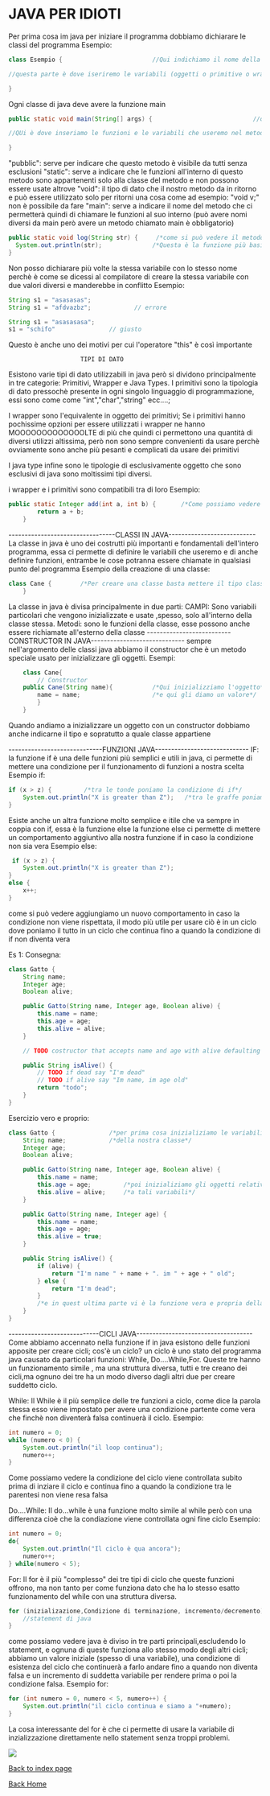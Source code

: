 # JAVA PER IDIOTI

Per prima cosa im java per iniziare il programma dobbiamo dichiarare le classi del programma
Esempio:
```java
class Esempio {                         //Qui indichiamo il nome della classe, esso è estremamente importante e fondamentale per il funzionamento

//questa parte è dove iseriremo le variabili (oggetti o primitive o wrapper) e le funzioni della classe (metodi)

}
```
Ogni classe di java deve avere la funzione main
```java
public static void main(String[] args) {                            //questo metodo è il più importante ed è necessaria la sua presenza in ogni classe

//QUi è dove inseriamo le funzioni e le variabili che useremo nel metodo

}              
```
"pubblic": serve per indicare che questo metodo è visibile da tutti senza       esclusioni
"static": serve a indicare che le funzioni all'interno di questo metodo
        sono appartenenti solo alla classe del metodo e non possono essere usate altrove
"void": il tipo di dato che il nostro metodo da in ritorno e può essere utilizzato solo per ritorni
una cosa come ad esempio: "void v;" non è possibile da fare
"main": serve a indicare il nome del metodo che ci permetterà quindi di chiamare le funzioni al suo interno (può avere nomi diversi da main però avere un metodo chiamato main è obbligatorio)


```java
public static void log(String str) {     /*come si può vedere il metodo può avere diversi nomi*/        
  System.out.println(str);              /*Questa è la funzione più basica di java,una funziuone di stampa a schermo*/
}
```

Non posso dichiarare più volte la stessa variabile con lo stesso nome perchè è come se dicessi al compilatore di creare la stessa variabile con due valori diversi e manderebbe in conflitto
Esempio:
```java
String s1 = "asasasas";
String s1 = "afdvazbz";            // errore
```
```java
String s1 = "asasasasa";
s1 = "schifo"               // giusto
```
Questo è anche uno dei motivi per cui l'operatore "this" è così importante

                        TIPI DI DATO

Esistono varie tipi di dato utilizzabili in java però si dividono principalmente in tre categorie: Primitivi, Wrapper e Java Types.
I primitivi sono la tipologia di dato pressochè presente in ogni singolo linguaggio di programmazione, essi sono come come "int","char","string" ecc....; 


I wrapper sono l'equivalente in oggetto dei primitivi; Se i primitivi hanno pochissime opzioni per essere utilizzati i wrapper ne hanno MOOOOOOOOOOOOOLTE di più che quindi ci permettono una quantità di diversi utilizzi altissima, però non sono sempre convenienti da usare perchè ovviamente sono anche più pesanti e complicati da usare dei primitivi

I java type infine sono le tipologie di esclusivamente oggetto che sono esclusivi di java sono moltissimi tipi diversi.

i wrapper e i primitivi sono compatibili tra di loro
Esempio:
```java
public static Integer add(int a, int b) {       /*Come possiamo vedere abbiamo definiti il tipo del metodo come un wrapper ma abbiamo usato il rispettivo primitivo all'interno del metodo e ciò va bene per via della loro compatibilità*/
        return a + b;
    }

```
---------------------------------CLASSI IN JAVA---------------------------
La classe in java è uno dei costrutti più importanti e fondamentali dell'intero programma, essa ci permette di definire le variabili che useremo e di anche definire funzioni, entrambe le cose potranna essere chiamate in qualsiasi punto del programma
Esempio della creazione di una classe:
```java
class Cane {        /*Per creare una classe basta mettere il tipo class davnati a un nome e poi aggiungere le parentesi graffe per indicare il punto dove la classe esiste*/                      
    }
```
La classe in java è divisa principalmente in due parti:
CAMPI: Sono variabili particolari che vengono inizializzate e usate ,spesso, solo all'interno della classe stessa.
Metodi: sono le funzioni della classe, esse possono anche essere richiamate all'esterno della classe
--------------------------CONSTRUCTOR IN JAVA-----------------------------
sempre nell'argomento delle classi java abbiamo il constructor che è un metodo speciale usato per inizializzare gli oggetti.
Esempi:
```java
    class Cane{
        // Constructor
    public Cane(String name){           /*Qui inizializziamo l'oggetto*/
        name = name;                    /*e qui gli diamo un valore*/
        }        
    }
   ```
   Quando andiamo a inizializzare un oggetto con un constructor dobbiamo anche indicarne il tipo e sopratutto a quale classe appartiene

   -----------------------------FUNZIONI JAVA-----------------------------
   IF:
   la funzione if è una delle funzioni più semplici e utili in java, ci permette di mettere una condizione per il funzionamento di funzioni a nostra scelta
   Esempio if:
   ```java
   if (x > z) {         /*tra le tonde poniamo la condizione di if*/
       System.out.println("X is greater than Z");   /*tra le graffe poniamo cosa deve succedere se la condizione è verificata*/
   }
   ```
   Esiste anche un altra funzione molto semplice e itile che va sempre in coppia con if, essa è la funzione else
   la funzione else ci permette di mettere un comportamento aggiuntivo alla nostra funzione if in caso la condizione non sia vera
   Esempio else:
   ```java
    if (x > z) {         
       System.out.println("X is greater than Z");   
   }
   else {
       x++;
   }
   ```
   come si può vedere aggiungiamo un nuovo comportamento in caso la condizione non viene rispettata, il modo più utile per usare ciò è in un ciclo dove poniamo il tutto in un ciclo che continua fino a quando la condizione di if non diventa vera

Es 1:
Consegna:
```java
class Gatto {
    String name;
    Integer age;
    Boolean alive;

    public Gatto(String name, Integer age, Boolean alive) {
        this.name = name;
        this.age = age;
        this.alive = alive;
    }

    // TODO costructor that accepts name and age with alive defaulting to true

    public String isAlive() {
        // TODO if dead say "I'm dead"
        // TODO if alive say "Im name, im age old"
        return "todo";
    }
}
```
Esercizio vero e proprio:
```java
class Gatto {               /*per prima cosa inizializiamo le variabili*/
    String name;            /*della nostra classe*/
    Integer age;
    Boolean alive;

    public Gatto(String name, Integer age, Boolean alive) {
        this.name = name;
        this.age = age;         /*poi inizializiamo gli oggetti relativi*/
        this.alive = alive;     /*a tali variabili*/
    }

    public Gatto(String name, Integer age) {
        this.name = name;
        this.age = age;
        this.alive = true;
    }

    public String isAlive() {
        if (alive) {                                            
            return "I'm name " + name + ". im " + age + " old";
        } else {
            return "I'm dead";
        }
        /*e in quest ultima parte vi è la funzione vera e propria della nostra classe*/
    }
}
```
----------------------------CICLI JAVA------------------------------------
Come abbiamo accennato nella funzione if in java esistono delle funzioni apposite per creare cicli; cos'è un ciclo? un ciclo è uno stato del programma java causato da particolari funzioni: While, Do....While,For.
Queste tre hanno un funzionamento simile , ma una struttura diversa, tutti e tre creano dei cicli,ma ognuno dei tre ha un modo diverso dagli altri due per creare suddetto ciclo.

While:
Il While è il più semplice delle tre funzioni a ciclo, come dice la parola stessa esso viene impostato per avere una condizione partente come vera che finchè non diventerà falsa continuerà il ciclo.
Esempio:
```java
int numero = 0;
while (numero < 0) {
    System.out.println("il loop continua");
    numero++;
}
``` 
Come possiamo vedere la condizione del ciclo viene controllata subito prima di inziare il ciclo e continua fino a quando la condizione tra le parentesi non viene resa falsa

Do....While: 
Il do...while è una funzione molto simile al while però con una differenza cioè che la condiazione viene controllata ogni fine ciclo
Esempio:
```java
int numero = 0;
do{
    System.out.println("Il ciclo è qua ancora");
    numero++;
} while(numero < 5);
```
For:
Il for è il più "complesso" dei tre tipi di ciclo che queste funzioni offrono, ma non tanto per come funziona dato che ha lo stesso esatto funzionamento del while con una struttura diversa.
```java
for (inizializazione,Condizione di terminazione, incremento/decremento) {
    //statement di java
}
```
come possiamo vedere java è diviso in tre parti principali,escludendo lo statement, e ognuna di queste funziona allo stesso modo degli altri cicli; abbiamo un valore iniziale (spesso di una variabile), una condizione di esistenza del ciclo che continuerà a farlo andare fino a quando non diventa falsa e un incremento di suddetta variabile per rendere prima o poi la condizione falsa.
Esempio for:
```java
for (int numero = 0, numero < 5, numero++) {
    System.out.println("il ciclo continua e siamo a "+numero);
}
```
La cosa interessante del for è che ci permette di usare la variabile di inzializzazione direttamente nello statement senza troppi problemi.
    
![](../assets/objects1.png)

[Back to index page](readme.md)

[Back Home](../../readme.md)
